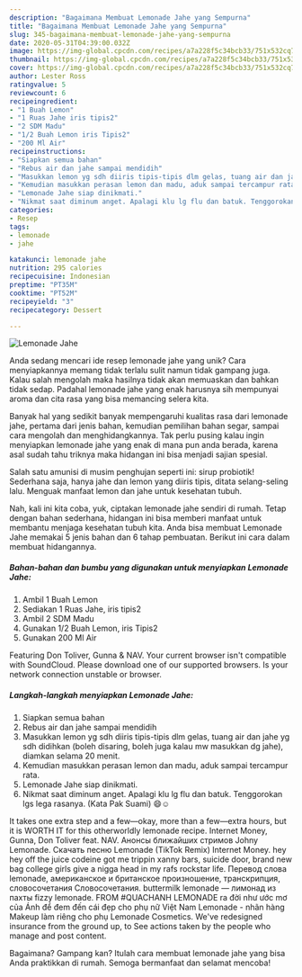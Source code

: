 ```yaml
---
description: "Bagaimana Membuat Lemonade Jahe yang Sempurna"
title: "Bagaimana Membuat Lemonade Jahe yang Sempurna"
slug: 345-bagaimana-membuat-lemonade-jahe-yang-sempurna
date: 2020-05-31T04:39:00.032Z
image: https://img-global.cpcdn.com/recipes/a7a228f5c34bcb33/751x532cq70/lemonade-jahe-foto-resep-utama.jpg
thumbnail: https://img-global.cpcdn.com/recipes/a7a228f5c34bcb33/751x532cq70/lemonade-jahe-foto-resep-utama.jpg
cover: https://img-global.cpcdn.com/recipes/a7a228f5c34bcb33/751x532cq70/lemonade-jahe-foto-resep-utama.jpg
author: Lester Ross
ratingvalue: 5
reviewcount: 6
recipeingredient:
- "1 Buah Lemon"
- "1 Ruas Jahe iris tipis2"
- "2 SDM Madu"
- "1/2 Buah Lemon iris Tipis2"
- "200 Ml Air"
recipeinstructions:
- "Siapkan semua bahan"
- "Rebus air dan jahe sampai mendidih"
- "Masukkan lemon yg sdh diiris tipis-tipis dlm gelas, tuang air dan jahe yg sdh didihkan (boleh disaring, boleh juga kalau mw masukkan dg jahe), diamkan selama 20 menit."
- "Kemudian masukkan perasan lemon dan madu, aduk sampai tercampur rata."
- "Lemonade Jahe siap dinikmati."
- "Nikmat saat diminum anget. Apalagi klu lg flu dan batuk. Tenggorokan lgs lega rasanya. (Kata Pak Suami) 😄☺️"
categories:
- Resep
tags:
- lemonade
- jahe

katakunci: lemonade jahe 
nutrition: 295 calories
recipecuisine: Indonesian
preptime: "PT35M"
cooktime: "PT52M"
recipeyield: "3"
recipecategory: Dessert

---
```



![Lemonade Jahe](https://img-global.cpcdn.com/recipes/a7a228f5c34bcb33/751x532cq70/lemonade-jahe-foto-resep-utama.jpg)

Anda sedang mencari ide resep lemonade jahe yang unik? Cara menyiapkannya memang tidak terlalu sulit namun tidak gampang juga. Kalau salah mengolah maka hasilnya tidak akan memuaskan dan bahkan tidak sedap. Padahal lemonade jahe yang enak harusnya sih mempunyai aroma dan cita rasa yang bisa memancing selera kita.

Banyak hal yang sedikit banyak mempengaruhi kualitas rasa dari lemonade jahe, pertama dari jenis bahan, kemudian pemilihan bahan segar, sampai cara mengolah dan menghidangkannya. Tak perlu pusing kalau ingin menyiapkan lemonade jahe yang enak di mana pun anda berada, karena asal sudah tahu triknya maka hidangan ini bisa menjadi sajian spesial.

Salah satu amunisi di musim penghujan seperti ini: sirup probiotik! Sederhana saja, hanya jahe dan lemon yang diiris tipis, ditata selang-seling lalu. Menguak manfaat lemon dan jahe untuk kesehatan tubuh.


Nah, kali ini kita coba, yuk, ciptakan lemonade jahe sendiri di rumah. Tetap dengan bahan sederhana, hidangan ini bisa memberi manfaat untuk membantu menjaga kesehatan tubuh kita. Anda bisa membuat Lemonade Jahe memakai 5 jenis bahan dan 6 tahap pembuatan. Berikut ini cara dalam membuat hidangannya.

<!--inarticleads1-->

##### Bahan-bahan dan bumbu yang digunakan untuk menyiapkan Lemonade Jahe:

1. Ambil 1 Buah Lemon
1. Sediakan 1 Ruas Jahe, iris tipis2
1. Ambil 2 SDM Madu
1. Gunakan 1/2 Buah Lemon, iris Tipis2
1. Gunakan 200 Ml Air


Featuring Don Toliver, Gunna &amp; NAV. Your current browser isn&#39;t compatible with SoundCloud. Please download one of our supported browsers. Is your network connection unstable or browser. 

<!--inarticleads2-->

##### Langkah-langkah menyiapkan Lemonade Jahe:

1. Siapkan semua bahan
1. Rebus air dan jahe sampai mendidih
1. Masukkan lemon yg sdh diiris tipis-tipis dlm gelas, tuang air dan jahe yg sdh didihkan (boleh disaring, boleh juga kalau mw masukkan dg jahe), diamkan selama 20 menit.
1. Kemudian masukkan perasan lemon dan madu, aduk sampai tercampur rata.
1. Lemonade Jahe siap dinikmati.
1. Nikmat saat diminum anget. Apalagi klu lg flu dan batuk. Tenggorokan lgs lega rasanya. (Kata Pak Suami) 😄☺️


It takes one extra step and a few—okay, more than a few—extra hours, but it is WORTH IT for this otherworldly lemonade recipe. Internet Money, Gunna, Don Toliver feat. NAV. Анонсы ближайших стримов Johny Lemonade. Скачать песню Lemonade (TikTok Remix) Internet Money. hey hey off the juice codeine got me trippin xanny bars, suicide door, brand new bag college girls give a nigga head in my rafs rockstar life. Перевод слова lemonade, американское и британское произношение, транскрипция, словосочетания Словосочетания. buttermilk lemonade — лимонад из пахты fizzy lemonade. FROM #QUACHANH LEMONADE ra đời như ước mơ của Ánh để đem đến cái đẹp cho phụ nữ Việt Nam Lemonade - nhãn hàng Makeup làm riêng cho phụ Lemonade Cosmetics. We&#39;ve redesigned insurance from the ground up, to See actions taken by the people who manage and post content. 

Bagaimana? Gampang kan? Itulah cara membuat lemonade jahe yang bisa Anda praktikkan di rumah. Semoga bermanfaat dan selamat mencoba!
